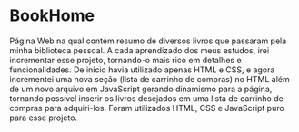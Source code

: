 # BookHome
Página Web na qual contém resumo de diversos livros que passaram pela minha biblioteca pessoal. 
A cada aprendizado dos meus estudos, irei incrementar esse projeto, tornando-o mais rico em detalhes e funcionalidades.
De início havia utilizado apenas HTML e CSS, e agora incrementei uma nova seção (lista de carrinho de compras) no HTML além de um novo arquivo em JavaScript gerando dinamismo para a página, tornando possível inserir os livros desejados em uma lista de carrinho de compras para adquiri-los.
Foram utilizados HTML, CSS e JavaScript puro para esse projeto.
